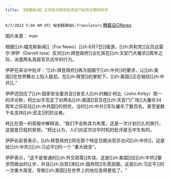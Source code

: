 ```yaml
---
title: 【秘翻在线】议员批评政府在天安门纪念日期间访华
---
```

`6/7/2023 5:04 AM UTC 秘密翻譯組G-Translators` [轉載自GNews](https://gnews.org/articles/1364202)

         

图片来源： msn

根据[[zh:福克斯新闻]]（Fox News）[[zh:6月7日]]报道，[[zh:共和党]]议员达雷尔·伊萨（Darrell Issa）反对[[zh:拜登政府]]淡化其在[[zh:天安门大屠杀]]周年之际，派遣两名高级官员访华的行为。

伊萨在采访中批评：“[[zh:拜登政府]]再次屈服于[[zh:中共]]的要求，让[[zh:美国]]在世界舞台上陷入尴尬。在[[zh:拜登]]的掌舵下，[[zh:美国]]正在输给[[zh:中共]]。”

伊萨还回应了[[zh:国家安全委员会]]发言人[[zh:约翰]]·柯比（John Kirby）周一的评论称，柯比似乎否定了对两名[[zh:美国]]官员在[[zh:天安门广场]]大屠杀34周年之际前往[[zh:中共国]]的担忧，当时[[zh:中共]]军队屠杀了数百名，甚至是数千名支持[[zh:民主]]的抗议者。

柯比在周一的简报中解释说，"我们不会称其为失策，这是一次计划已久的旅行，这就是日程的安排。“柯比认为，人们对这次访华时机的批评是无中生有的。

伊萨此前曾表示，[[zh:拜登政府]]将在那个特定日期派官员访问[[zh:中共]]，这是给[[zh:中共]][[zh:习近平]]的一个 "重大政变"。

伊萨表示，"这不是普通的[[zh:外交政策]]失误，这是[[zh:美国]]应[[zh:中共]]要求而做出的让步，并且[[zh:白宫]]和[[zh:国务院]]乐意屈服。这是[[zh:习近平]]的一次重大政变，导致[[zh:美国]]在世界上的地位变得更低了。"
